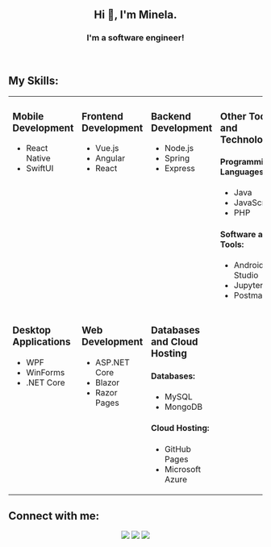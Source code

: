 <h2 align="center">Hi 👋, I'm Minela.</h2>

<h3 align="center">I'm a software engineer!</h3>

<br>

<h2 align="left">My Skills:</h2>

<table align="center">
  <tr>
    <td valign="top">
        <h3>Mobile Development</h3>
        <ul>
            <li>React Native</li>
            <li>SwiftUI</li>
        </ul>
    </td>
    <td valign="top">
        <h3>Frontend Development</h3>
        <ul>
            <li>Vue.js</li>
            <li>Angular</li>
            <li>React</li>
        </ul>
    </td>
    <td valign="top">
        <h3>Backend Development</h3>
        <ul>
            <li>Node.js</li>
            <li>Spring</li>
            <li>Express</li>
        </ul>
    </td>
    <td colspan="1" valign="top">
        <h3>Other Tools and Technologies</h3>
        <h4>Programming Languages:</h4>
        <ul>
            <li>Java</li>
            <li>JavaScript</li>
            <li>PHP</li>
        </ul>
        <h4>Software and Tools:</h4>
        <ul>
            <li>Android Studio</li>
            <li>Jupyter</li>
            <li>Postman</li>
        </ul>
    </td>
  </tr>
  <tr>
    <td valign="top">
        <h3>Desktop Applications</h3>
        <ul>
            <li>WPF</li>
            <li>WinForms</li>
            <li>.NET Core</li>
        </ul>
    </td>
    <td valign="top">
        <h3>Web Development</h3>
        <ul>
            <li>ASP.NET Core</li>
            <li>Blazor</li>
            <li>Razor Pages</li>
        </ul>
    </td>
    <td valign="top">
        <h3>Databases and Cloud Hosting</h3>
        <h4>Databases:</h4>
        <ul>
            <li>MySQL</li>
            <li>MongoDB</li>
        </ul>
        <h4>Cloud Hosting:</h4>
        <ul>
            <li>GitHub Pages</li>
            <li>Microsoft Azure</li>
        </ul>
    </td>
        <td rowspan="1"></td>
  </tr>
</table>

<h2>Connect with me:</h2>
<p align="center">
  <a href="https://www.linkedin.com/in/minela-ganovic-1a2b19209"><img src="https://img.shields.io/badge/linkedin-507d2a.svg?style=for-the-badge&logo=linkedin&logoColor=ffffff"/></a>
   <a href="mailto:minelag556@gmail.com?subject=[GitHub]%20🔥%20profile%20contact&body=Hello"><img src="https://img.shields.io/badge/e‑mail-507d2a.svg?style=for-the-badge&logo=GMail&logoColor=ffffff"/></a>
     <a href="https://github.com/minelaganovic"><img src="https://img.shields.io/badge/github-507d2a.svg?style=for-the-badge&logo=GMail&logoColor=ffffff"/></a>
</p>
